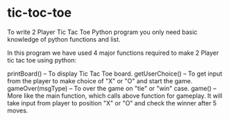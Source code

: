 # tic-toc-toe

To write 2 Player Tic Tac Toe Python program you only need basic knowledge of python functions and list.

In this program we have used 4 major functions required to make 2 Player tic tac toe using python:

printBoard() – To display Tic Tac Toe board.
getUserChoice() – To get input from the player to make choice of "X" or "O" and start the game.
gameOver(msgType) – To over the game on "tie" or "win" case.
game() – More like the main function, which calls above function for gameplay. It will take input from player to position "X" or "O" and check the winner after 5 moves.
